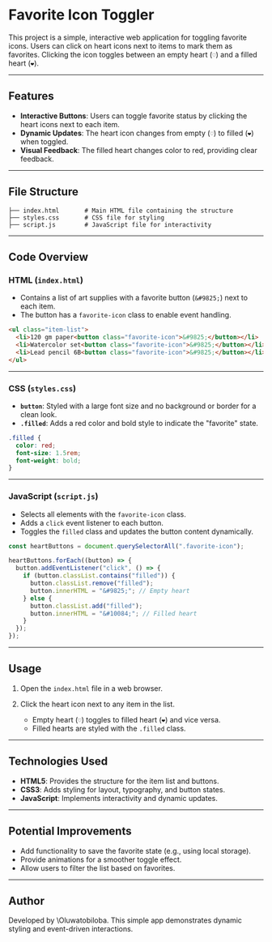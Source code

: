 # Favorite Icon Toggler

This project is a simple, interactive web application for toggling favorite icons. Users can click on heart icons next to items to mark them as favorites. Clicking the icon toggles between an empty heart (`♡`) and a filled heart (`❤`).

---

## Features

* **Interactive Buttons**: Users can toggle favorite status by clicking the heart icons next to each item.
* **Dynamic Updates**: The heart icon changes from empty (`♡`) to filled (`❤`) when toggled.
* **Visual Feedback**: The filled heart changes color to red, providing clear feedback.

---

## File Structure

```
├── index.html       # Main HTML file containing the structure
├── styles.css       # CSS file for styling
├── script.js        # JavaScript file for interactivity
```

---

## Code Overview

### HTML (`index.html`)

* Contains a list of art supplies with a favorite button (`&#9825;`) next to each item.
* The button has a `favorite-icon` class to enable event handling.

```html
<ul class="item-list">
  <li>120 gm paper<button class="favorite-icon">&#9825;</button></li>
  <li>Watercolor set<button class="favorite-icon">&#9825;</button></li>
  <li>Lead pencil 6B<button class="favorite-icon">&#9825;</button></li>
</ul>
```

---

### CSS (`styles.css`)

* **`button`**: Styled with a large font size and no background or border for a clean look.
* **`.filled`**: Adds a red color and bold style to indicate the "favorite" state.

```css
.filled {
  color: red;
  font-size: 1.5rem;
  font-weight: bold;
}
```

---

### JavaScript (`script.js`)

* Selects all elements with the `favorite-icon` class.
* Adds a `click` event listener to each button.
* Toggles the `filled` class and updates the button content dynamically.

```javascript
const heartButtons = document.querySelectorAll(".favorite-icon");

heartButtons.forEach((button) => {
  button.addEventListener("click", () => {
    if (button.classList.contains("filled")) {
      button.classList.remove("filled");
      button.innerHTML = "&#9825;"; // Empty heart
    } else {
      button.classList.add("filled");
      button.innerHTML = "&#10084;"; // Filled heart
    }
  });
});
```

---

## Usage

1. Open the `index.html` file in a web browser.
2. Click the heart icon next to any item in the list.

   * Empty heart (`♡`) toggles to filled heart (`❤`) and vice versa.
   * Filled hearts are styled with the `.filled` class.

---

## Technologies Used

* **HTML5**: Provides the structure for the item list and buttons.
* **CSS3**: Adds styling for layout, typography, and button states.
* **JavaScript**: Implements interactivity and dynamic updates.

---

## Potential Improvements

* Add functionality to save the favorite state (e.g., using local storage).
* Provide animations for a smoother toggle effect.
* Allow users to filter the list based on favorites.

---

## Author

Developed by \Oluwatobiloba. This simple app demonstrates dynamic styling and event-driven interactions.
